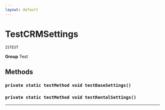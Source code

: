 ```yaml
---
layout: default
---
```

# TestCRMSettings

`ISTEST`



**Group** Test

## Methods
### `private static testMethod void testBaseSettings()`
### `private static testMethod void testRentalSettings()`
---
